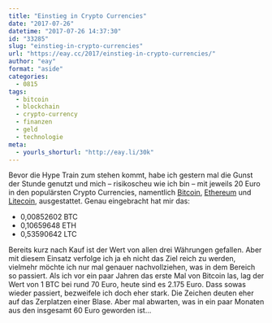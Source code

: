 ```yaml
---
title: "Einstieg in Crypto Currencies"
date: "2017-07-26"
datetime: "2017-07-26 14:37:30"
id: "33285"
slug: "einstieg-in-crypto-currencies"
url: "https://eay.cc/2017/einstieg-in-crypto-currencies/"
author: "eay"
format: "aside"
categories:
  - 0815
tags:
  - bitcoin
  - blockchain
  - crypto-currency
  - finanzen
  - geld
  - technologie
meta:
  - yourls_shorturl: "http://eay.li/30k"
---
```


Bevor die Hype Train zum stehen kommt, habe ich gestern mal die Gunst der Stunde genutzt und mich – risikoscheu wie ich bin – mit jeweils 20 Euro in den populärsten Crypto Currencies, namentlich [Bitcoin](https://de.wikipedia.org/wiki/Bitcoin), [Ethereum](https://de.wikipedia.org/wiki/Ethereum) und [Litecoin](https://de.wikipedia.org/wiki/Litecoin), ausgestattet. Genau eingebracht hat mir das:

- 0,00852602 BTC
- 0,10659648 ETH
- 0,53590642 LTC

Bereits kurz nach Kauf ist der Wert von allen drei Währungen gefallen. Aber mit diesem Einsatz verfolge ich ja eh nicht das Ziel reich zu werden, vielmehr möchte ich nur mal genauer nachvollziehen, was in dem Bereich so passiert. Als ich vor ein paar Jahren das erste Mal von Bitcoin las, lag der Wert von 1 BTC bei rund 70 Euro, heute sind es 2.175 Euro. Dass sowas wieder passiert, bezweifele ich doch eher stark. Die Zeichen deuten eher auf das Zerplatzen einer Blase. Aber mal abwarten, was in ein paar Monaten aus den insgesamt 60 Euro geworden ist...
